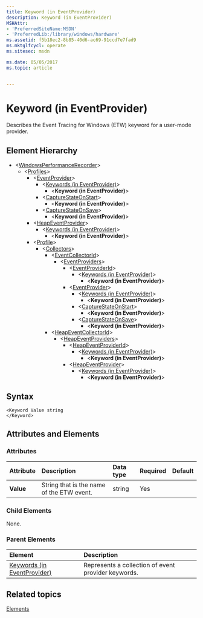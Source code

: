 ```yaml
---
title: Keyword (in EventProvider)
description: Keyword (in EventProvider)
MSHAttr:
- 'PreferredSiteName:MSDN'
- 'PreferredLib:/library/windows/hardware'
ms.assetid: f5b18ec2-8b85-40d6-ac69-91ccd7e7fad9
ms.mktglfcycl: operate
ms.sitesec: msdn

ms.date: 05/05/2017
ms.topic: article


---
```



# Keyword (in EventProvider)

Describes the Event Tracing for Windows (ETW) keyword for a user-mode provider.


## Element Hierarchy

* \<[WindowsPerformanceRecorder](windowsperformancerecorder.md)\>
  * \<[Profiles](profiles.md)\>
    * \<[EventProvider](eventprovider.md)\>
      * \<[Keywords (in EventProvider)](keywords--in-eventprovider-.md)\>
        * \<**Keyword (in EventProvider)**\>
      * \<[CaptureStateOnStart](capturestateonstart.md)\>
        * \<**Keyword (in EventProvider)**\>
      * \<[CaptureStateOnSave](capturestateonsave.md)\>
        * \<**Keyword (in EventProvider)**\>
    * \<[HeapEventProvider](heapeventprovider.md)\>
      * \<[Keywords (in EventProvider)](keywords--in-eventprovider-.md)\>
        * \<**Keyword (in EventProvider)**\>
    * \<[Profile](profile-wpr.md)\>
      * \<[Collectors](collectors.md)\>
        * \<[EventCollectorId](eventcollectorid.md)\>
          * \<[EventProviders](eventproviders.md)\>
            * \<[EventProviderId](eventproviderid.md)\>
              * \<[Keywords (in EventProvider)](keywords--in-eventprovider-.md)\>
                * \<**Keyword (in EventProvider)**\>
            * \<[EventProvider](eventprovider.md)\>
              * \<[Keywords (in EventProvider)](keywords--in-eventprovider-.md)\>
                * \<**Keyword (in EventProvider)**\>
              * \<[CaptureStateOnStart](capturestateonstart.md)\>
                * \<**Keyword (in EventProvider)**\>
              * \<[CaptureStateOnSave](capturestateonsave.md)\>
                * \<**Keyword (in EventProvider)**\>
        * \<[HeapEventCollectorId](heapeventcollectorid.md)\>
          * \<[HeapEventProviders](heapeventproviders.md)\>
            * \<[HeapEventProviderId](heapeventproviderid.md)\>
              * \<[Keywords (in EventProvider)](keywords--in-eventprovider-.md)\>
                * \<**Keyword (in EventProvider)**\>
            * \<[HeapEventProvider](heapeventprovider.md)\>
              * \<[Keywords (in EventProvider)](keywords--in-eventprovider-.md)\>
                * \<**Keyword (in EventProvider)**\>


## Syntax

```
<Keyword Value string
</Keyword>
```


## Attributes and Elements


### Attributes

| Attribute | Description                               | Data type | Required | Default |
| :-------- | :---------------------------------------- | :-------- | :------- | :------ |
| **Value** | String that is the name of the ETW event. | string    | Yes      |         |


### Child Elements

None.


### Parent Elements

| Element                                                       | Description                                         |
| :------------------------------------------------------------ | :-------------------------------------------------- |
| [Keywords (in EventProvider)](keywords--in-eventprovider-.md) | Represents a collection of event provider keywords. |


## Related topics

[Elements](elements.md)

